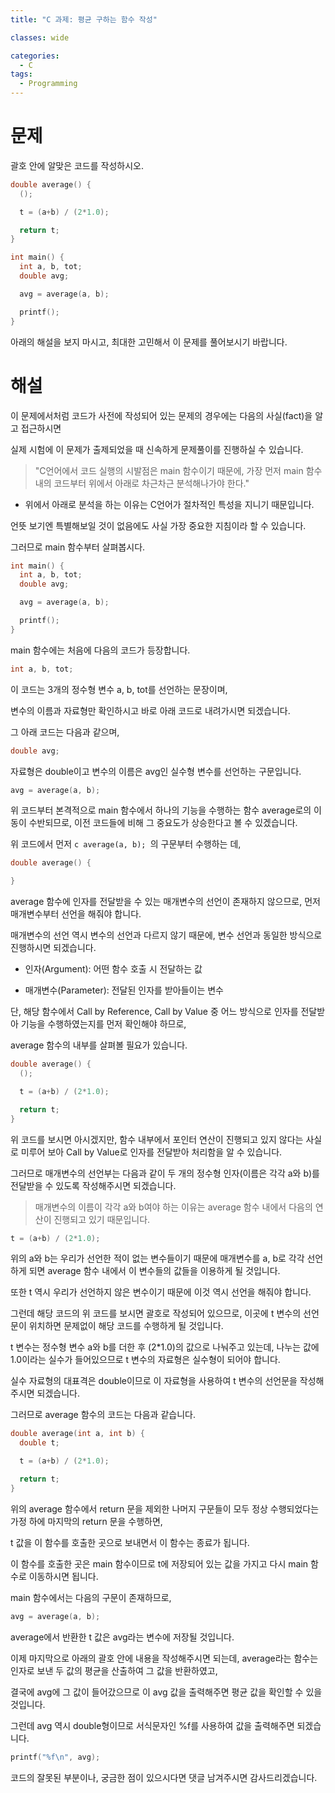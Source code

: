 ```yaml
---
title: "C 과제: 평균 구하는 함수 작성"

classes: wide

categories:
  - C
tags:
  - Programming
---
```


# 문제

괄호 안에 알맞은 코드를 작성하시오.

```c
double average() {
  ();

  t = (a+b) / (2*1.0);

  return t;
}

int main() {
  int a, b, tot;
  double avg;

  avg = average(a, b);

  printf();
}
```

아래의 해설을 보지 마시고, 최대한 고민해서 이 문제를 풀어보시기 바랍니다.


# 해설

이 문제에서처럼 코드가 사전에 작성되어 있는 문제의 경우에는 다음의 사실(fact)을 알고 접근하시면

실제 시험에 이 문제가 출제되었을 때 신속하게 문제풀이를 진행하실 수 있습니다.

> "C언어에서 코드 실행의 시발점은 main 함수이기 때문에,
가장 먼저 main 함수 내의 코드부터 위에서 아래로 차근차근 분석해나가야 한다."

* 위에서 아래로 분석을 하는 이유는 C언어가 절차적인 특성을 지니기 때문입니다.

언뜻 보기엔 특별해보일 것이 없음에도 사실 가장 중요한 지침이라 할 수 있습니다.

그러므로 main 함수부터 살펴봅시다.

```c
int main() {
  int a, b, tot;
  double avg;

  avg = average(a, b);

  printf();
}
```

main 함수에는 처음에 다음의 코드가 등장합니다.

```c
int a, b, tot;
```

이 코드는 3개의 정수형 변수 a, b, tot를 선언하는 문장이며,

변수의 이름과 자료형만 확인하시고 바로 아래 코드로 내려가시면 되겠습니다.

그 아래 코드는 다음과 같으며,

```c
double avg;
```

자료형은 double이고 변수의 이름은 avg인 실수형 변수를 선언하는 구문입니다.

```c
avg = average(a, b);
```

위 코드부터 본격적으로 main 함수에서 하나의 기능을 수행하는 함수 average로의 이동이 수반되므로, 이전 코드들에 비해 그 중요도가 상승한다고 볼 수 있겠습니다.

위 코드에서 먼저 ```c average(a, b); ```의 구문부터 수행하는 데,

```c
double average() {

}
```

average 함수에 인자를 전달받을 수 있는 매개변수의 선언이 존재하지 않으므로, 먼저 매개변수부터 선언을 해줘야 합니다.

매개변수의 선언 역시 변수의 선언과 다르지 않기 때문에, 변수 선언과 동일한 방식으로 진행하시면 되겠습니다.

* 인자(Argument): 어떤 함수 호출 시 전달하는 값

* 매개변수(Parameter): 전달된 인자를 받아들이는 변수

단, 해당 함수에서 Call by Reference, Call by Value 중 어느 방식으로 인자를 전달받아 기능을 수행하였는지를 먼저 확인해야 하므로,

average 함수의 내부를 살펴볼 필요가 있습니다.

```c
double average() {
  ();

  t = (a+b) / (2*1.0);

  return t;
}
```

위 코드를 보시면 아시겠지만, 함수 내부에서 포인터 연산이 진행되고 있지 않다는 사실로 미루어 보아 Call by Value로 인자를 전달받아 처리함을 알 수 있습니다.

그러므로 매개변수의 선언부는 다음과 같이 두 개의 정수형 인자(이름은 각각 a와 b)를 전달받을 수 있도록 작성해주시면 되겠습니다.

> 매개변수의 이름이 각각 a와 b여야 하는 이유는 average 함수 내에서 다음의 연산이 진행되고 있기 때문입니다.

```c
t = (a+b) / (2*1.0);
```

위의 a와 b는 우리가 선언한 적이 없는 변수들이기 때문에 매개변수를 a, b로 각각 선언하게 되면 average 함수 내에서 이 변수들의 값들을 이용하게 될 것입니다.

또한 t 역시 우리가 선언하지 않은 변수이기 때문에 이것 역시 선언을 해줘야 합니다.

그런데 해당 코드의 위 코드를 보시면 괄호로 작성되어 있으므로, 이곳에 t 변수의 선언문이 위치하면 문제없이 해당 코드를 수행하게 될 것입니다.

t 변수는 정수형 변수 a와 b를 더한 후 (2*1.0)의 값으로 나눠주고 있는데, 나누는 값에 1.0이라는 실수가 들어있으므로 t 변수의 자료형은 실수형이 되어야 합니다.

실수 자료형의 대표격은 double이므로 이 자료형을 사용하여 t 변수의 선언문을 작성해주시면 되겠습니다.

그러므로 average 함수의 코드는 다음과 같습니다.

```c
double average(int a, int b) {
  double t;

  t = (a+b) / (2*1.0);

  return t;
}
```

위의 average 함수에서 return 문을 제외한 나머지 구문들이 모두 정상 수행되었다는 가정 하에 마지막의 return 문을 수행하면,

t 값을 이 함수를 호출한 곳으로 보내면서 이 함수는 종료가 됩니다.

이 함수를 호출한 곳은 main 함수이므로 t에 저장되어 있는 값을 가지고 다시 main 함수로 이동하시면 됩니다.

main 함수에서는 다음의 구문이 존재하므로,

```c
avg = average(a, b);
```

average에서 반환한 t 값은 avg라는 변수에 저장될 것입니다.

이제 마지막으로 아래의 괄호 안에 내용을 작성해주시면 되는데, average라는 함수는 인자로 보낸 두 값의 평균을 산출하여 그 값을 반환하였고,

결국에 avg에 그 값이 들어갔으므로 이 avg 값을 출력해주면 평균 값을 확인할 수 있을 것입니다.

그런데 avg 역시 double형이므로 서식문자인 %f를 사용하여 값을 출력해주면 되겠습니다.

```c
printf("%f\n", avg);
```

코드의 잘못된 부분이나, 궁금한 점이 있으시다면 댓글 남겨주시면 감사드리겠습니다.

